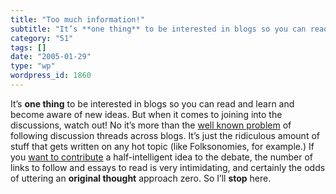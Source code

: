 ```yaml
---
title: "Too much information!"
subtitle: "It’s **one thing** to be interested in blogs so you can read and learn and become aware of new ideas..."
category: "51"
tags: []
date: "2005-01-29"
type: "wp"
wordpress_id: 1860
---
```

It’s **one thing** to be interested in blogs so you can read and learn and become aware of new ideas. But when it comes to joining into the discussions, watch out! No it’s more than the [well known problem](http://www.google.com/search?q=blog+discussion+threads&ie=UTF-8&oe=UTF-8) of following discussion threads across blogs. 
It’s just the ridiculous amount of stuff that gets written on any hot topic (like Folksonomies, for example.) If you [want to contribute](/weblogs/archives/000568.html) a half-intelligent idea to the debate, the number of links to follow and essays to read is very intimidating, and certainly the odds of uttering an **original thought** approach zero. So I’ll **stop** here.